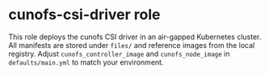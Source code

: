 # cunofs-csi-driver role

This role deploys the cunofs CSI driver in an air-gapped Kubernetes cluster.
All manifests are stored under `files/` and reference images from the local registry.
Adjust `cunofs_controller_image` and `cunofs_node_image` in `defaults/main.yml`
to match your environment.
